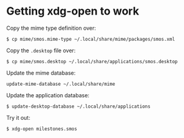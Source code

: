 # Getting xdg-open to work

Copy the mime type definition over:

```
$ cp mime/smos.mime-type ~/.local/share/mime/packages/smos.xml
```

Copy the `.desktop` file over:

```
$ cp mime/smos.desktop ~/.local/share/applications/smos.desktop
```

Update the mime database:

```
update-mime-database ~/.local/share/mime
```

Update the application database:

```
$ update-desktop-database ~/.local/share/applications
```

Try it out:

```
$ xdg-open milestones.smos
```
